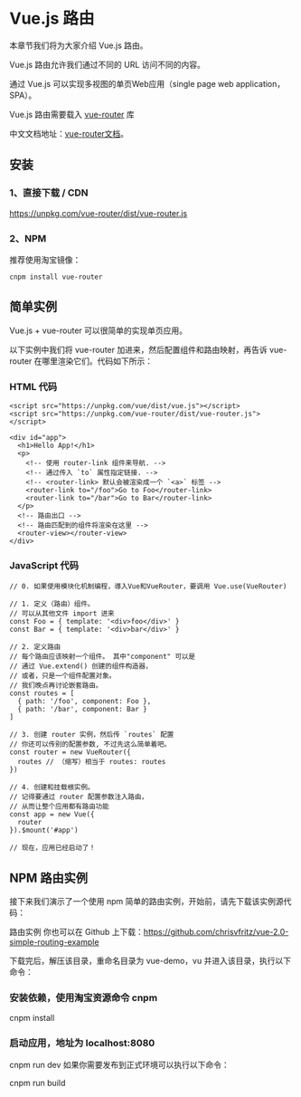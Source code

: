 # Vue.js 路由

本章节我们将为大家介绍 Vue.js 路由。

Vue.js 路由允许我们通过不同的 URL 访问不同的内容。

通过 Vue.js 可以实现多视图的单页Web应用（single page web application，SPA）。

Vue.js 路由需要载入 [vue-router](https://github.com/vuejs/vue-router) 库

中文文档地址：[vue-router文档](https://router.vuejs.org/zh-cn/)。

## 安装

### 1、直接下载 / CDN

https://unpkg.com/vue-router/dist/vue-router.js

### 2、NPM

推荐使用淘宝镜像：

`cnpm install vue-router`

## 简单实例
Vue.js + vue-router 可以很简单的实现单页应用。

以下实例中我们将 vue-router 加进来，然后配置组件和路由映射，再告诉 vue-router 在哪里渲染它们。代码如下所示：

### HTML 代码
```
<script src="https://unpkg.com/vue/dist/vue.js"></script>
<script src="https://unpkg.com/vue-router/dist/vue-router.js"></script>

<div id="app">
  <h1>Hello App!</h1>
  <p>
    <!-- 使用 router-link 组件来导航. -->
    <!-- 通过传入 `to` 属性指定链接. -->
    <!-- <router-link> 默认会被渲染成一个 `<a>` 标签 -->
    <router-link to="/foo">Go to Foo</router-link>
    <router-link to="/bar">Go to Bar</router-link>
  </p>
  <!-- 路由出口 -->
  <!-- 路由匹配到的组件将渲染在这里 -->
  <router-view></router-view>
</div>
```
### JavaScript 代码
```
// 0. 如果使用模块化机制编程，導入Vue和VueRouter，要调用 Vue.use(VueRouter)

// 1. 定义（路由）组件。
// 可以从其他文件 import 进来
const Foo = { template: '<div>foo</div>' }
const Bar = { template: '<div>bar</div>' }

// 2. 定义路由
// 每个路由应该映射一个组件。 其中"component" 可以是
// 通过 Vue.extend() 创建的组件构造器，
// 或者，只是一个组件配置对象。
// 我们晚点再讨论嵌套路由。
const routes = [
  { path: '/foo', component: Foo },
  { path: '/bar', component: Bar }
]

// 3. 创建 router 实例，然后传 `routes` 配置
// 你还可以传别的配置参数, 不过先这么简单着吧。
const router = new VueRouter({
  routes // （缩写）相当于 routes: routes
})

// 4. 创建和挂载根实例。
// 记得要通过 router 配置参数注入路由，
// 从而让整个应用都有路由功能
const app = new Vue({
  router
}).$mount('#app')

// 现在，应用已经启动了！

```

## NPM 路由实例

接下来我们演示了一个使用 npm 简单的路由实例，开始前，请先下载该实例源代码：

路由实例
你也可以在 Github 上下载：https://github.com/chrisvfritz/vue-2.0-simple-routing-example

下载完后，解压该目录，重命名目录为 vue-demo，vu 并进入该目录，执行以下命令：

### 安装依赖，使用淘宝资源命令 cnpm
cnpm install

### 启动应用，地址为 localhost:8080
cnpm run dev
如果你需要发布到正式环境可以执行以下命令：

cnpm run build

